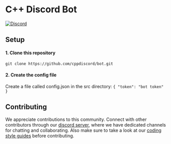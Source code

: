 # C++ Discord Bot

[![Discord](https://img.shields.io/discord/1130464154344493166)](https://discord.gg/cpp)

## Setup
#### 1. Clone this repository
```git clone https://github.com/cppdiscord/bot.git```

#### 2. Create the config file
Create a file called config.json in the src directory: ``{ "token": "bot token" }``

## Contributing
We appreciate contributions to this community. Connect with other contributors through our [discord server](https://discord.gg/cpp), where we have dedicated channels for chatting and collaborating.
Also make sure to take a look at our [coding style guides](https://github.com/cppdiscord/website/blob/feature/styleguide/src/frontend/resources/styleguide.md) before contributing.
